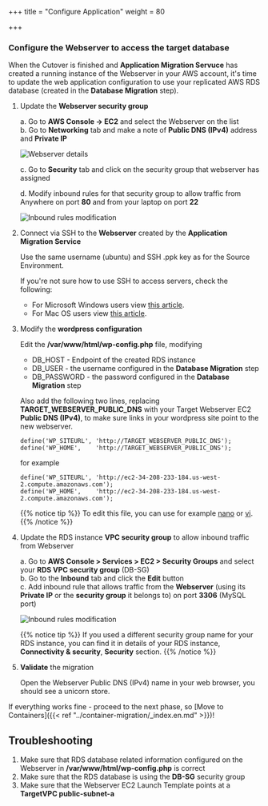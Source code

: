 +++
title = "Configure Application"
weight = 80

+++

### Configure the Webserver to access the target database

When the Cutover is finished and **Application Migration Servuce** has created a running instance of the Webserver in your AWS account, it's time to update the web application configuration to use your replicated AWS RDS database (created in the **Database Migration** step).


1. Update the **Webserver security group**

    a. Go to **AWS Console -> EC2** and select the Webserver on the list  
    b. Go to **Networking** tab and make a note of **Public DNS (IPv4)** address and **Private IP**  
    
    ![Webserver details](/app_mig_serv/configure_app_webserver_ip.en.png)

    c. Go to **Security** tab and click on the security group that webserver has assigned  

    d. Modify inbound rules for that security group to allow traffic from Anywhere on port **80** and from your laptop on port **22**     

    ![Inbound rules modification](/app_mig_serv/edit_webserver_inbound_rules.en.png)

2. Connect via SSH to the **Webserver** created by the **Application Migration Service**  

    Use the same username (ubuntu) and SSH .ppk key as for the Source Environment.

    If you're not sure how to use SSH to access servers, check the following:
    - For Microsoft Windows users view <a href="https://docs.aws.amazon.com/AWSEC2/latest/UserGuide/putty.html" target="_blank">this article</a>.  
    - For Mac OS users view <a href="https://docs.aws.amazon.com/quickstarts/latest/vmlaunch/step-2-connect-to-instance.html#sshclient" target="_blank">this article</a>.

3. Modify the **wordpress configuration**

    Edit the **/var/www/html/wp-config.php** file, modifying
    - DB_HOST - Endpoint of the created RDS instance
    - DB_USER - the username configured in the **Database Migration** step
    - DB_PASSWORD - the password configured in the **Database Migration** step
    
    Also add the following two lines, replacing **TARGET_WEBSERVER_PUBLIC_DNS** with your Target Webserver EC2 **Public DNS (IPv4)**, to make sure links in your wordpress site point to the new webserver.
              
    ```
    define('WP_SITEURL', 'http://TARGET_WEBSERVER_PUBLIC_DNS');        
    define('WP_HOME',    'http://TARGET_WEBSERVER_PUBLIC_DNS');
    ```
    
    for example
    ```
    define('WP_SITEURL', 'http://ec2-34-208-233-184.us-west-2.compute.amazonaws.com');
    define('WP_HOME',    'http://ec2-34-208-233-184.us-west-2.compute.amazonaws.com');
   ```

    {{% notice tip %}}
To edit this file, you can use for example <a href="https://www.howtoforge.com/linux-nano-command/" target="_blank">nano</a> or <a href="https://www.washington.edu/computing/unix/vi.html" target="_blank">vi</a>.
{{% /notice %}}     

4. Update the RDS instance **VPC security group** to allow inbound traffic from Webserver

    a. Go to  **AWS Console > Services > EC2 > Security Groups** and select your **RDS VPC security group** (DB-SG)  
    b. Go to the **Inbound** tab and click the **Edit** button  
    c. Add inbound rule that allows traffic from the **Webserver** (using its **Private IP** or the **security group** it belongs to) on port **3306** (MySQL port)
    
    ![Inbound rules modification](/app_mig_serv/database_update_security_group.en.png)

    {{% notice tip %}}
If you used a different security group name for your RDS instance, you can find it in details of your RDS instance, **Connectivity & security**, **Security** section.
{{% /notice %}}     
    

1. **Validate** the migration

    Open the Webserver Public DNS (IPv4) name in your web browser, you should see a unicorn store.

If everything works fine - proceed to the next phase, so [Move to Containers]({{< ref "../container-migration/_index.en.md" >}})!

## Troubleshooting

1. Make sure that RDS database related information configured on the Webserver in **/var/www/html/wp-config.php** is correct
2. Make sure that the RDS database is using the **DB-SG** security group
3. Make sure that the Webserver EC2 Launch Template points at a **TargetVPC public-subnet-a**

